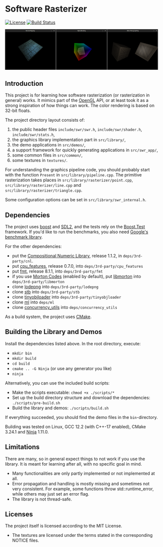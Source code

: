 # Software Rasterizer

[![License](https://img.shields.io/github/license/flubbe/swr)](https://github.com/flubbe/swr/blob/main/LICENSE.txt)
[![Build Status](https://travis-ci.com/flubbe/swr.svg?branch=main)](https://travis-ci.com/flubbe/swr)

![Rasterizer Demos](screenshots/screenshots_combined.png)

## Introduction

This project is for learning how software rasterization (or rasterization in general) works. It mimics part of the
[OpenGL](https://www.khronos.org/opengl/) API, or at least took it as a strong inspiration of how things can work.
The color rendering is based on 32-bit floats.

The project directory layout consists of:
 1. the public header files `include/swr/swr.h`, `include/swr/shader.h`, `include/swr/stats.h`,
 2. the graphics library implementation part in `src/library/`,
 3. the demo applications in `src/demos/`,
 4. a support framework for quickly generating applications in `src/swr_app/`,
 5. some common files in `src/common/`,
 6. some textures in `textures/`.

For understanding the graphics pipeline code, you should probably start with the function `Present` in `src/library/pipeline.cpp`.
The primitive rasterization takes places in `src/library/rasterizer/point.cpp`, `src/library/rasterizer/line.cpp` and `src/library/rasterizer/triangle.cpp`.

Some configuration options can be set in `src/library/swr_internal.h`.

## Dependencies

The project uses [boost](https://www.boost.org/) and [SDL2](https://www.libsdl.org/), and the tests rely on the [Boost.Test](https://www.boost.org/)
framework. If you'd like to run the benchmarks, you also need [Google's benchmark library](https://github.com/google/benchmark).

For the other dependencies:
- put the [Compositional Numeric Library](https://github.com/johnmcfarlane/cnl), release 1.1.2, in `deps/3rd-party/cnl`.
- put [cpu_features](https://github.com/google/cpu_features), release 0.7.0, into `deps/3rd-party/cpu_features`
- put [fmt](https://github.com/fmtlib/fmt), release 8.1.1, into `deps/3rd-party/fmt`
- if you use [Morton Codes](https://en.wikipedia.org/wiki/Z-order_curve) (enabled by default), put [libmorton](https://github.com/Forceflow/libmorton) into `deps/3rd-party/libmorton`
- clone [lodepng](https://github.com/lvandeve/lodepng) into `deps/3rd-party/lodepng`
- clone [stb](https://github.com/nothings/stb) into `deps/3rd-party/stb`
- clone [tinyobjloader](https://github.com/tinyobjloader/tinyobjloader) into `deps/3rd-party/tinyobjloader`
- clone [ml](https://github.com/flubbe/ml) into `deps/ml`
- clone [concurrency_utils](https://github.com/flubbe/concurrency_utils) into `deps/concurrency_utils`

As a build system, the project uses [CMake](https://cmake.org/).

## Building the Library and Demos

Install the dependencies listed above. In the root directory, execute:
- `mkdir bin`
- `mkdir build`
- `cd build`
- `cmake .. -G Ninja` (or use any generator you like)
- `ninja`

Alternatively, you can use the included build scripts:
- Make the scripts executable: `chmod +x ./scripts/*`
- Set up the build directory structure and download the dependencies: `./scripts/pre-build.sh`
- Build the library and demos: `./scripts/build.sh`

If everything succeeded, you should find the demo files in the `bin`-directory.

Building was tested on Linux, GCC 12.2 (with C++-17 enabled), CMake 3.24.1 and [Ninja](https://ninja-build.org/) 1.11.0.

## Limitations

There are many, so in general expect things to not work if you use the library. It is meant for learning after all,
with no specific goal in mind.
- Many functionalities are only partly implemented or not implemented at all.
- Error propagation and handling is mostly missing and sometimes not very consistent. For example, some functions
throw std::runtime_error, while others may just set an error flag.
- The library is not thread-safe.

## Licenses

The project itself is licensed according to the MIT License.
- The textures are licensed under the terms stated in the corresponding NOTICE files.

